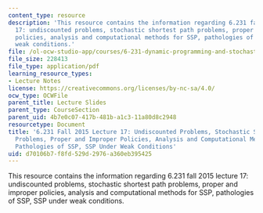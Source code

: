 ```yaml
---
content_type: resource
description: 'This resource contains the information regarding 6.231 fall 2015 lecture
  17: undiscounted problems, stochastic shortest path problems, proper and improper
  policies, analysis and computational methods for SSP, pathologies of SSP, SSP under
  weak conditions.'
file: /ol-ocw-studio-app/courses/6-231-dynamic-programming-and-stochastic-control-fall-2015/d70106b7f8fd529d2976a360eb395425_MIT6_231F15_Lec17.pdf
file_size: 228413
file_type: application/pdf
learning_resource_types:
- Lecture Notes
license: https://creativecommons.org/licenses/by-nc-sa/4.0/
ocw_type: OCWFile
parent_title: Lecture Slides
parent_type: CourseSection
parent_uid: 4b7e0c07-417b-481b-a1c3-11a80d8c2948
resourcetype: Document
title: '6.231 Fall 2015 Lecture 17: Undiscounted Problems, Stochastic Shortest Path
  Problems, Proper and Improper Policies, Analysis and Computational Methods for SSP,
  Pathologies of SSP, SSP Under Weak Conditions'
uid: d70106b7-f8fd-529d-2976-a360eb395425
---
```

This resource contains the information regarding 6.231 fall 2015 lecture 17: undiscounted problems, stochastic shortest path problems, proper and improper policies, analysis and computational methods for SSP, pathologies of SSP, SSP under weak conditions.